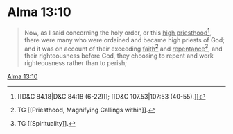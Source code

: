 # Alma 13:10

> Now, as I said concerning the holy order, or this <u>high priesthood</u>[^a], there were many who were ordained and became high priests of God; and it was on account of their exceeding <u>faith</u>[^b] and <u>repentance</u>[^c], and their righteousness before God, they choosing to repent and work righteousness rather than to perish;

[Alma 13:10](https://www.churchofjesuschrist.org/study/scriptures/bofm/alma/13?lang=eng&id=p10#p10)


[^a]: [[D&C 84.18|D&C 84:18 (6-22)]]; [[D&C 107.53|107:53 (40-55).]]
[^b]: TG [[Priesthood, Magnifying Callings within]].
[^c]: TG [[Spirituality]].

